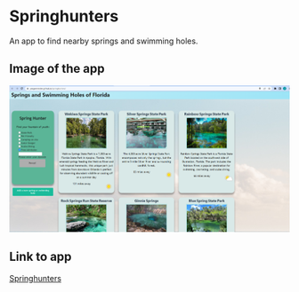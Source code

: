 # Springhunters
An app to find nearby springs and swimming holes.

## Image of the app
![A user can find a spring or swimming hole they would like to visit](./Assets/images/screenshot.png)

## Link to app

[Springhunters](https://yeagermeister.github.io/springhunters/)
